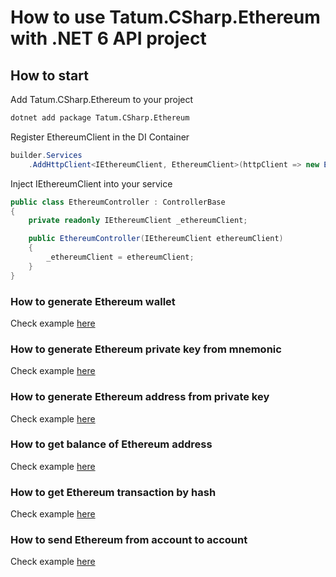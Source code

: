 # How to use Tatum.CSharp.Ethereum with .NET 6 API project

## How to start

Add Tatum.CSharp.Ethereum to your project

```bash
dotnet add package Tatum.CSharp.Ethereum
```

Register EthereumClient in the DI Container

```csharp
builder.Services
    .AddHttpClient<IEthereumClient, EthereumClient>(httpClient => new EthereumClient(httpClient, apiKey));
```

Inject IEthereumClient into your service

```csharp
public class EthereumController : ControllerBase
{
    private readonly IEthereumClient _ethereumClient;

    public EthereumController(IEthereumClient ethereumClient)
    {
        _ethereumClient = ethereumClient;
    }
}
```

### How to generate Ethereum wallet

Check example [here](https://github.com/tatumio/tatum-csharp/blob/master/Tatum.CSharp.Demo/Controllers/EthereumController.cs#L23)

### How to generate Ethereum private key from mnemonic

Check example [here](https://github.com/tatumio/tatum-csharp/blob/master/Tatum.CSharp.Demo/Controllers/EthereumController.cs#L34)


### How to generate Ethereum address from private key

Check example [here](https://github.com/tatumio/tatum-csharp/blob/master/Tatum.CSharp.Demo/Controllers/EthereumController.cs#L45)

### How to get balance of Ethereum address

Check example [here](https://github.com/tatumio/tatum-csharp/blob/master/Tatum.CSharp.Demo/Controllers/EthereumController.cs#L53)

### How to get Ethereum transaction by hash

Check example [here](https://github.com/tatumio/tatum-csharp/blob/master/Tatum.CSharp.Demo/Controllers/EthereumController.cs#L61)

### How to send Ethereum from account to account

Check example [here](https://github.com/tatumio/tatum-csharp/blob/master/Tatum.CSharp.Demo/Controllers/EthereumController.cs#L91)